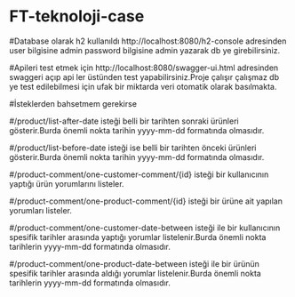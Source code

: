 # FT-teknoloji-case

#Database olarak h2 kullanıldı http://localhost:8080/h2-console adresinden user bilgisine admin password bilgisine admin yazarak db ye girebilirsiniz.

#Apileri test etmek için http://localhost:8080/swagger-ui.html adresinden swaggeri açıp api ler üstünden test yapabilirsiniz.Proje çalışır çalışmaz db ye test edilebilmesi için ufak bir miktarda veri otomatik olarak basılmakta.

#İsteklerden bahsetmem gerekirse 

#/product/list-after-date isteği belli bir tarihten sonraki ürünleri gösterir.Burda önemli nokta tarihin yyyy-mm-dd formatında olmasıdır.

#/product/list-before-date isteği ise belli bir tarihten önceki ürünleri gösterir.Burda önemli nokta tarihin yyyy-mm-dd formatında olmasıdır.

#/product-comment/one-customer-comment/{id} isteği bir kullanıcının yaptığı ürün yorumlarını listeler.

#/product-comment/one-product-comment/{id} isteği bir ürüne ait yapılan yorumları listeler.

#/product-comment/one-customer-date-between isteği ile bir kullanıcının spesifik tarihler arasında yaptığı yorumlar listelenir.Burda önemli nokta tarihlerin yyyy-mm-dd formatında olmasıdır.

#/product-comment/one-product-date-between isteği ile bir ürünün  spesifik tarihler arasında aldığı yorumlar listelenir.Burda önemli nokta tarihlerin yyyy-mm-dd formatında olmasıdır.
